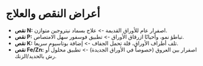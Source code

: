 # أعراض النقص والعلاج

- **نقص N:** اصفرار عام للأوراق القديمة -> علاج بسماد نيتروجين متوازن.
- **نقص P:** تباطؤ نمو، وأحيانًا ازرقاق الأوراق -> تطبيق فوسفور سهل الامتصاص.
- **نقص K:** تلف أطراف الأوراق، قلة تحمل الجفاف -> إضافة بوتاسيوم سريعا.
- **نقص Fe/Zn:** اصفرار بين العروق (خصوصاً في الأوراق الجديدة) -> تطبيق محلول أو رش بالحديد/الزنك.
